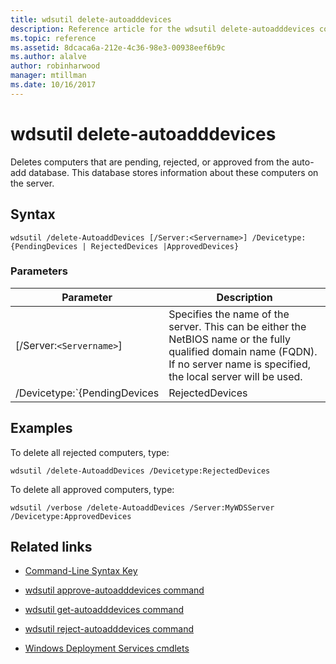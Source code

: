 ```yaml
---
title: wdsutil delete-autoadddevices
description: Reference article for the wdsutil delete-autoadddevices command, which deletes computers that are pending, rejected, or approved from the Auto-add database.
ms.topic: reference
ms.assetid: 8dcaca6a-212e-4c36-98e3-00938eef6b9c
ms.author: alalve
author: robinharwood
manager: mtillman
ms.date: 10/16/2017
---
```


# wdsutil delete-autoadddevices



Deletes computers that are pending, rejected, or approved from the auto-add database. This database stores information about these computers on the server.

## Syntax

```
wdsutil /delete-AutoaddDevices [/Server:<Servername>] /Devicetype:{PendingDevices | RejectedDevices |ApprovedDevices}
```

### Parameters

| Parameter | Description |
|--|--|
| [/Server:`<Servername>`] | Specifies the name of the server. This can be either the NetBIOS name or the fully qualified domain name (FQDN). If no server name is specified, the local server will be used. |
| /Devicetype:`{PendingDevices|RejectedDevices|ApprovedDevices}` | Specifies the type of computer to delete from the database. This type can be **PendingDevices**, which returns all computers in the database that have a status of pending, **RejectedDevices**, which returns all computers in the database that have a status of rejected, or **ApprovedDevices**, which returns all computers that have a status of approved. |

## Examples

To delete all rejected computers, type:

```
wdsutil /delete-AutoaddDevices /Devicetype:RejectedDevices
```

To delete all approved computers, type:

```
wdsutil /verbose /delete-AutoaddDevices /Server:MyWDSServer /Devicetype:ApprovedDevices
```

## Related links

- [Command-Line Syntax Key](command-line-syntax-key.md)

- [wdsutil approve-autoadddevices command](wdsutil-approve-autoadddevices.md)

- [wdsutil get-autoadddevices command](wdsutil-get-autoadddevices.md)

- [wdsutil reject-autoadddevices command](wdsutil-reject-autoadddevices.md)

- [Windows Deployment Services cmdlets](/powershell/module/wds)
